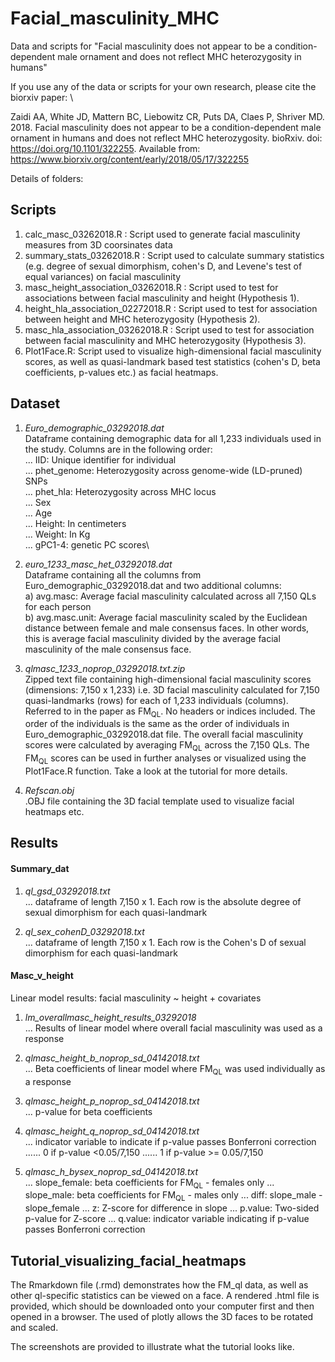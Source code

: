 # Facial_masculinity_MHC
Data and scripts for "Facial masculinity does not appear to be a condition-dependent male ornament and does not reflect MHC heterozygosity in humans"

If you use any of the data or scripts for your own research, please cite the biorxiv paper: \

Zaidi AA, White JD, Mattern BC, Liebowitz CR, Puts DA, Claes P, Shriver MD. 2018. Facial masculinity does not appear to be a condition-dependent male ornament in humans and does not reflect MHC heterozygosity. bioRxiv.
doi: https://doi.org/10.1101/322255. 
Available from: https://www.biorxiv.org/content/early/2018/05/17/322255


Details of folders:

## Scripts
  1. calc_masc_03262018.R : Script used to generate facial masculinity measures from 3D coorsinates data
  2. summary_stats_03262018.R : Script used to calculate summary statistics (e.g. degree of sexual dimorphism, cohen's D, and      Levene's test of equal variances) on facial masculinity
  3. masc_height_association_03262018.R : Script used to test for associations between facial masculinity and height                (Hypothesis 1). 
  4. height_hla_association_02272018.R : Script used to test for association between height and MHC heterozygosity 
     (Hypothesis 2).
  5. masc_hla_association_03262018.R : Script used to test for association between facial masculinity and MHC heterozygosity
     (Hypothesis 3).
  6. Plot1Face.R: Script used to visualize high-dimensional facial masculinity scores, as well as quasi-landmark based test        statistics (cohen's D, beta coefficients, p-values etc.) as facial heatmaps.
     
## Dataset
  1. _Euro_demographic_03292018.dat_\
  Dataframe containing demographic data for all 1,233 individuals used in the study. Columns are in the following order:\
  ... IID: Unique identifier for individual\
  ... phet_genome: Heterozygosity across genome-wide (LD-pruned) SNPs\
  ... phet_hla: Heterozygosity across MHC locus\
  ... Sex\
  ... Age\
  ... Height: In centimeters\
  ... Weight: In Kg\
  ... gPC1-4: genetic PC scores\
  
  2. _euro_1233_masc_het_03292018.dat_\
  Dataframe containing all the columns from Euro_demographic_03292018.dat and two additional columns:\
  a) avg.masc: Average facial masculinity calculated across all 7,150 QLs for each person\
  b) avg.masc.unit: Average facial masculinity scaled by the Euclidean distance between female and male consensus faces. 
     In other words, this is average facial masculinity divided by the average facial masculinity of the male consensus face.
     
  3. _qlmasc_1233_noprop_03292018.txt.zip_\
  Zipped text file containing high-dimensional facial masculinity scores (dimensions: 7,150 x 1,233) i.e. 3D facial masculinity calculated for 7,150 quasi-landmarks (rows) for each of 1,233 individuals (columns). Referred to in the paper as FM<sub>QL</sub>. No headers or indices included. The order of the individuals is the same as the order of individuals in Euro_demographic_03292018.dat file. The overall facial masculinity scores were calculated by averaging FM<sub>QL</sub> across the 7,150 QLs. The FM<sub>QL</sub> scores can be used in further analyses or visualized using the Plot1Face.R function. Take a look at the tutorial for more details.
  
  4. _Refscan.obj_\
  .OBJ file containing the 3D facial template used to visualize facial heatmaps etc.
  
## Results

  #### Summary_dat
  
  1. _ql_gsd_03292018.txt_\
  ... dataframe of length 7,150 x 1. Each row is the absolute degree of sexual dimorphism for each quasi-landmark
  
  2. _ql_sex_cohenD_03292018.txt_\
  ... dataframe of length 7,150 x 1. Each row is the Cohen's D of sexual dimorphism for each quasi-landmark
  
  #### Masc_v_height
  Linear model results: facial masculinity ~ height + covariates
  
  1. _lm_overallmasc_height_results_03292018_\
  ... Results of linear model where overall facial masculinity was used as a response
  
  2. _qlmasc_height_b_noprop_sd_04142018.txt_\
  ... Beta coefficients of linear model where FM<sub>QL</sub> was used individually as a response
  
  3. _qlmasc_height_p_noprop_sd_04142018.txt_\
  ... p-value for beta coefficients
  
  4. _qlmasc_height_q_noprop_sd_04142018.txt_\
  ... indicator variable to indicate if p-value passes Bonferroni correction
  ...... 0 if p-value <0.05/7,150
  ...... 1 if p-value >= 0.05/7,150
  
  5. _qlmasc_h_bysex_noprop_sd_04142018.txt_\
  ... slope_female: beta coefficients for FM<sub>QL</sub> - females only
  ... slope_male: beta coefficients for FM<sub>QL</sub> - males only
  ... diff: slope_male - slope_female
  ... z: Z-score for difference in slope
  ... p.value: Two-sided p-value for Z-score
  ... q.value: indicator variable indicating if p-value passes Bonferroni correction
  
## Tutorial_visualizing_facial_heatmaps

  The Rmarkdown file (.rmd) demonstrates how the FM_ql data, as well as other ql-specific statistics can be viewed on a face. A rendered .html file is provided, which should be downloaded onto your computer first and then opened in a browser. The used of plotly allows the 3D faces to be rotated and scaled.
  
  The screenshots are provided to illustrate what the tutorial looks like. 
  


  
  

